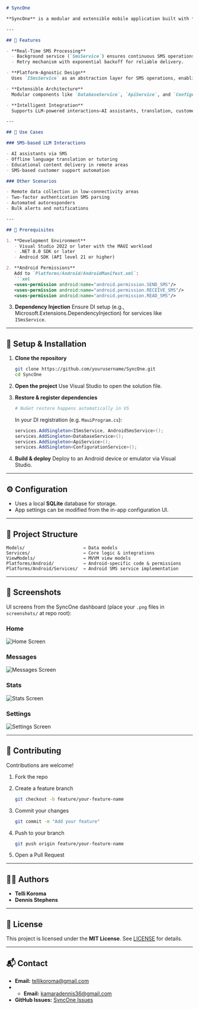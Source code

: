 
````markdown
# SyncOne

**SyncOne** is a modular and extensible mobile application built with **.NET MAUI** to manage SMS communication and processing in real-time. Designed with an intelligent, background-processing architecture, it supports cross-platform operation and integration with Language Models (LLMs) to enable offline AI-powered messaging.

---

## 📲 Features

- **Real-Time SMS Processing**  
  - Background service (`SmsService`) ensures continuous SMS operations even when the app is closed.  
  - Retry mechanism with exponential backoff for reliable delivery.

- **Platform-Agnostic Design**  
  Uses `ISmsService` as an abstraction layer for SMS operations, enabling cross-platform integration.

- **Extensible Architecture**  
  Modular components like `DatabaseService`, `ApiService`, and `ConfigurationService` promote maintainability and scalability.

- **Intelligent Integration**  
  Supports LLM-powered interactions—AI assistants, translation, customer support via SMS.

---

## 🧠 Use Cases

### SMS-based LLM Interactions

- AI assistants via SMS  
- Offline language translation or tutoring  
- Educational content delivery in remote areas  
- SMS-based customer support automation

### Other Scenarios

- Remote data collection in low-connectivity areas  
- Two-factor authentication SMS parsing  
- Automated autoresponders  
- Bulk alerts and notifications

---

## 🧰 Prerequisites

1. **Development Environment**  
   - Visual Studio 2022 or later with the MAUI workload  
   - .NET 8.0 SDK or later  
   - Android SDK (API level 21 or higher)

2. **Android Permissions**  
   Add to `Platforms/Android/AndroidManifest.xml`:
   ```xml
   <uses-permission android:name="android.permission.SEND_SMS"/>
   <uses-permission android:name="android.permission.RECEIVE_SMS"/>
   <uses-permission android:name="android.permission.READ_SMS"/>
````

3. **Dependency Injection**
   Ensure DI setup (e.g., Microsoft.Extensions.DependencyInjection) for services like `ISmsService`.

---

## 🚀 Setup & Installation

1. **Clone the repository**

   ```bash
   git clone https://github.com/yourusername/SyncOne.git
   cd SyncOne
   ```

2. **Open the project**
   Use Visual Studio to open the solution file.

3. **Restore & register dependencies**

   ```bash
   # NuGet restore happens automatically in VS
   ```

   In your DI registration (e.g. `MauiProgram.cs`):

   ```csharp
   services.AddSingleton<ISmsService, AndroidSmsService>();
   services.AddSingleton<DatabaseService>();
   services.AddSingleton<ApiService>();
   services.AddSingleton<ConfigurationService>();
   ```

4. **Build & deploy**
   Deploy to an Android device or emulator via Visual Studio.

---

## ⚙️ Configuration

* Uses a local **SQLite** database for storage.
* App settings can be modified from the in-app configuration UI.

---

## 🧱 Project Structure

```
Models/                      → Data models  
Services/                    → Core logic & integrations  
ViewModels/                  → MVVM view models  
Platforms/Android/           → Android-specific code & permissions  
Platforms/Android/Services/  → Android SMS service implementation  
```

---

## 📸 Screenshots

UI screens from the SyncOne dashboard (place your `.png` files in `screenshots/` at repo root):

### Home

![Home Screen](Resources/Images/syncone-1.jpg)

### Messages

![Messages Screen](Resources/Images/syncone-3.jpg)

### Stats

![Stats Screen](Resources/Images/syncone-4.jpg)

### Settings

![Settings Screen](Resources/Images/syncone-2.jpg)

---

## 🤝 Contributing

Contributions are welcome!

1. Fork the repo
2. Create a feature branch

   ```bash
   git checkout -b feature/your-feature-name
   ```
3. Commit your changes

   ```bash
   git commit -m "Add your feature"
   ```
4. Push to your branch

   ```bash
   git push origin feature/your-feature-name
   ```
5. Open a Pull Request

---

## 👨‍💻 Authors

* **Telli Koroma**
* **Dennis Stephens**

---

## 📄 License

This project is licensed under the **MIT License**. See [LICENSE](LICENSE) for details.

---

## 📬 Contact

* **Email:** [tellikoroma@gmail.com](mailto:tellikoroma@gmail.com)
* * **Email:** [kamaradennis36@gmail.com](mailto:kamaradennis36@gmail.com)
* **GitHub Issues:** [SyncOne Issues](https://github.com/Telli/SyncOne/issues)

```
```
